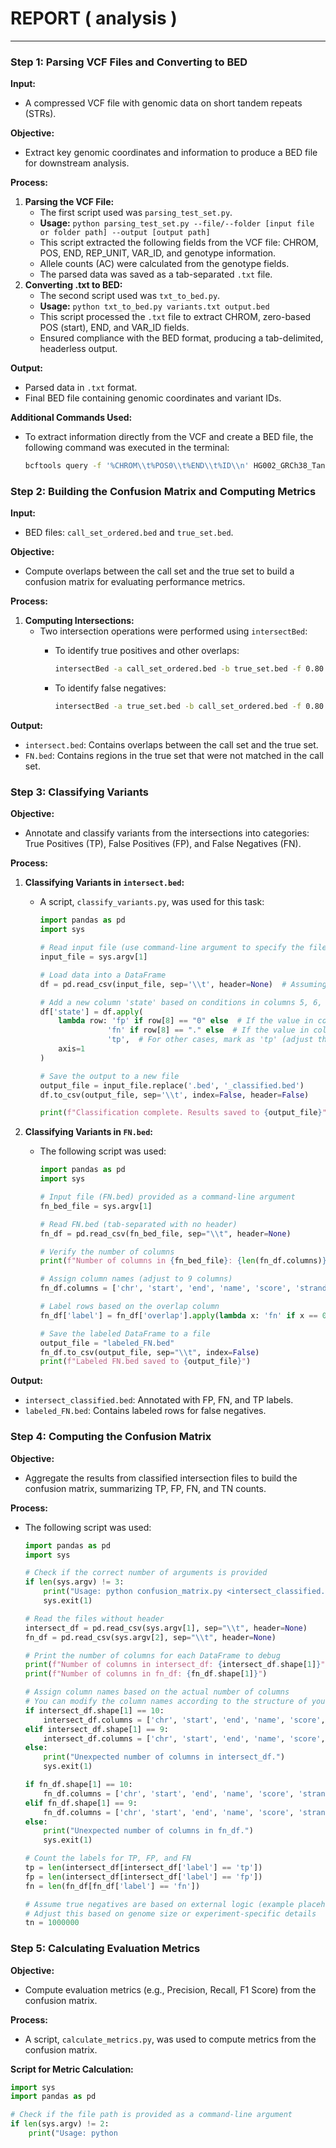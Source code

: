 # REPORT ( analysis )

---

### Step 1: Parsing VCF Files and Converting to BED

**Input:**

- A compressed VCF file with genomic data on short tandem repeats (STRs).

**Objective:**

- Extract key genomic coordinates and information to produce a BED file for downstream analysis.

**Process:**

1. **Parsing the VCF File:**
    - The first script used was `parsing_test_set.py`.
    - **Usage:** `python parsing_test_set.py --file/--folder [input file or folder path] --output [output path]`
    - This script extracted the following fields from the VCF file: CHROM, POS, END, REP_UNIT, VAR_ID, and genotype information.
    - Allele counts (AC) were calculated from the genotype fields.
    - The parsed data was saved as a tab-separated `.txt` file.
2. **Converting .txt to BED:**
    - The second script used was `txt_to_bed.py`.
    - **Usage:** `python txt_to_bed.py variants.txt output.bed`
    - This script processed the `.txt` file to extract CHROM, zero-based POS (start), END, and VAR_ID fields.
    - Ensured compliance with the BED format, producing a tab-delimited, headerless output.

**Output:**

- Parsed data in `.txt` format.
- Final BED file containing genomic coordinates and variant IDs.

**Additional Commands Used:**

- To extract information directly from the VCF and create a BED file, the following command was executed in the terminal:
    
    ```bash
    bcftools query -f '%CHROM\\t%POS0\\t%END\\t%ID\\n' HG002_GRCh38_TandemRepeats_v1.0.1.vcf.gz > true_set.bed
    
    ```
    

### Step 2: Building the Confusion Matrix and Computing Metrics

**Input:**

- BED files: `call_set_ordered.bed` and `true_set.bed`.

**Objective:**

- Compute overlaps between the call set and the true set to build a confusion matrix for evaluating performance metrics.

**Process:**

1. **Computing Intersections:**
    - Two intersection operations were performed using `intersectBed`:
        - To identify true positives and other overlaps:
            
            ```bash
            intersectBed -a call_set_ordered.bed -b true_set.bed -f 0.80 -r -wao > intersect.bed
            
            ```
            
        - To identify false negatives:
            
            ```bash
            intersectBed -a true_set.bed -b call_set_ordered.bed -f 0.80 -r -wao > FN.bed
            
            ```
            

**Output:**

- `intersect.bed`: Contains overlaps between the call set and the true set.
- `FN.bed`: Contains regions in the true set that were not matched in the call set.

### Step 3: Classifying Variants

**Objective:**

- Annotate and classify variants from the intersections into categories: True Positives (TP), False Positives (FP), and False Negatives (FN).

**Process:**

1. **Classifying Variants in `intersect.bed`:**
    - A script, `classify_variants.py`, was used for this task:
        
        ```python
        import pandas as pd
        import sys
        
        # Read input file (use command-line argument to specify the file)
        input_file = sys.argv[1]
        
        # Load data into a DataFrame
        df = pd.read_csv(input_file, sep='\\t', header=None)  # Assuming tab-separated format
        
        # Add a new column 'state' based on conditions in columns 5, 6, and 8 (adjust as necessary)
        df['state'] = df.apply(
            lambda row: 'fp' if row[8] == "0" else  # If the value in column 8 (OVERLAPP_50) is "0", mark as 'fp'
                       'fn' if row[8] == "." else  # If the value in column 8 (OVERLAPP_50) is ".", mark as 'fn'
                       'tp',  # For other cases, mark as 'tp' (adjust this as needed for your specific conditions)
            axis=1
        )
        
        # Save the output to a new file
        output_file = input_file.replace('.bed', '_classified.bed')
        df.to_csv(output_file, sep='\\t', index=False, header=False)
        
        print(f"Classification complete. Results saved to {output_file}")
        
        ```
        
2. **Classifying Variants in `FN.bed`:**
    - The following script was used:
        
        ```python
        import pandas as pd
        import sys
        
        # Input file (FN.bed) provided as a command-line argument
        fn_bed_file = sys.argv[1]
        
        # Read FN.bed (tab-separated with no header)
        fn_df = pd.read_csv(fn_bed_file, sep="\\t", header=None)
        
        # Verify the number of columns
        print(f"Number of columns in {fn_bed_file}: {len(fn_df.columns)}")
        
        # Assign column names (adjust to 9 columns)
        fn_df.columns = ['chr', 'start', 'end', 'name', 'score', 'strand', 'value1', 'value2', 'overlap']
        
        # Label rows based on the overlap column
        fn_df['label'] = fn_df['overlap'].apply(lambda x: 'fn' if x == 0 else 'tp')
        
        # Save the labeled DataFrame to a file
        output_file = "labeled_FN.bed"
        fn_df.to_csv(output_file, sep="\\t", index=False)
        print(f"Labeled FN.bed saved to {output_file}")
        
        ```
        

**Output:**

- `intersect_classified.bed`: Annotated with FP, FN, and TP labels.
- `labeled_FN.bed`: Contains labeled rows for false negatives.

### Step 4: Computing the Confusion Matrix

**Objective:**

- Aggregate the results from classified intersection files to build the confusion matrix, summarizing TP, FP, FN, and TN counts.

**Process:**

- The following script was used:
    
    ```python
    import pandas as pd
    import sys
    
    # Check if the correct number of arguments is provided
    if len(sys.argv) != 3:
        print("Usage: python confusion_matrix.py <intersect_classified.bed> <labeled_FN.bed>")
        sys.exit(1)
    
    # Read the files without header
    intersect_df = pd.read_csv(sys.argv[1], sep="\\t", header=None)
    fn_df = pd.read_csv(sys.argv[2], sep="\\t", header=None)
    
    # Print the number of columns for each DataFrame to debug
    print(f"Number of columns in intersect_df: {intersect_df.shape[1]}")
    print(f"Number of columns in fn_df: {fn_df.shape[1]}")
    
    # Assign column names based on the actual number of columns
    # You can modify the column names according to the structure of your .bed file
    if intersect_df.shape[1] == 10:
        intersect_df.columns = ['chr', 'start', 'end', 'name', 'score', 'strand', 'value1', 'value2', 'value3', 'label']
    elif intersect_df.shape[1] == 9:
        intersect_df.columns = ['chr', 'start', 'end', 'name', 'score', 'strand', 'value1', 'value2', 'label']
    else:
        print("Unexpected number of columns in intersect_df.")
        sys.exit(1)
    
    if fn_df.shape[1] == 10:
        fn_df.columns = ['chr', 'start', 'end', 'name', 'score', 'strand', 'value1', 'value2', 'value3', 'label']
    elif fn_df.shape[1] == 9:
        fn_df.columns = ['chr', 'start', 'end', 'name', 'score', 'strand', 'value1', 'value2', 'label']
    else:
        print("Unexpected number of columns in fn_df.")
        sys.exit(1)
    
    # Count the labels for TP, FP, and FN
    tp = len(intersect_df[intersect_df['label'] == 'tp'])
    fp = len(intersect_df[intersect_df['label'] == 'fp'])
    fn = len(fn_df[fn_df['label'] == 'fn'])
    
    # Assume true negatives are based on external logic (example placeholder value)
    # Adjust this based on genome size or experiment-specific details
    tn = 1000000
    
    ```
    

### Step 5: Calculating Evaluation Metrics

**Objective:**

- Compute evaluation metrics (e.g., Precision, Recall, F1 Score) from the confusion matrix.

**Process:**

- A script, `calculate_metrics.py`, was used to compute metrics from the confusion matrix.

**Script for Metric Calculation:**

```python
import sys
import pandas as pd

# Check if the file path is provided as a command-line argument
if len(sys.argv) != 2:
    print("Usage: python

```